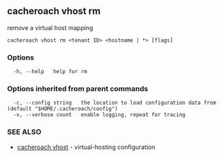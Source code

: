 ## cacheroach vhost rm

remove a virtual host mapping

```
cacheroach vhost rm <tenant ID> <hostname | *> [flags]
```

### Options

```
  -h, --help   help for rm
```

### Options inherited from parent commands

```
  -c, --config string   the location to load configuration data from (default "$HOME/.cacheroach/config")
  -v, --verbose count   enable logging, repeat for tracing
```

### SEE ALSO

* [cacheroach vhost](cacheroach_vhost.md)	 - virtual-hosting configuration

